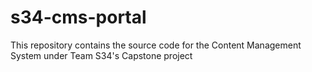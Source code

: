 # s34-cms-portal
This repository contains the source code for the Content Management System under Team S34's Capstone project
